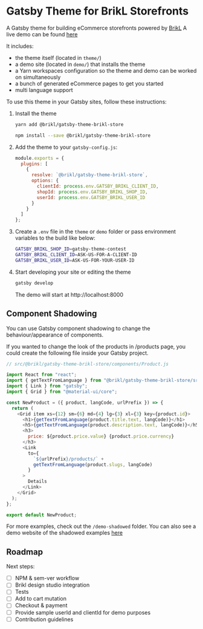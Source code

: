 # Gatsby Theme for BrikL Storefronts

A Gatsby theme for building eCommerce storefronts powered by [BrikL](https://www.brikl.io "BrikL")
A live demo can be found [here](https://gatsby-theme-brikl-demo.netlify.com "demo")

It includes:

- the theme itself (located in `theme/`)
- a demo site (located in `demo/`) that installs the theme
- a Yarn workspaces configuration so the theme and demo can be worked on simultaneously
- a bunch of generated eCommerce pages to get you started
- multi language support

To use this theme in your Gatsby sites, follow these instructions:

1.  Install the theme

    ```sh
    yarn add @brikl/gatsby-theme-brikl-store
    ```

    ```sh
    npm install --save @brikl/gatsby-theme-brikl-store
    ```

2.  Add the theme to your `gatsby-config.js`:

    ```js
    module.exports = {
      plugins: [
        {
          resolve: `@brikl/gatsby-theme-brikl-store`,
          options: {
            clientId: process.env.GATSBY_BRIKL_CLIENT_ID,
            shopId: process.env.GATSBY_BRIKL_SHOP_ID,
            userId: process.env.GATSBY_BRIKL_USER_ID
          }
        }
      ]
    };
    ```

3.  Create a `.env` file in the `theme` or `demo` folder or pass environment variables to the build like below:

    ```sh
    GATSBY_BRIKL_SHOP_ID=gatsby-theme-contest
    GATSBY_BRIKL_CLIENT_ID=ASK-US-FOR-A-CLIENT-ID
    GATSBY_BRIKL_USER_ID=ASK-US-FOR-YOUR-USER-ID
    ```

4.  Start developing your site or editing the theme

    ```sh
    gatsby develop
    ```

    The demo will start at http://localhost:8000

## Component Shadowing

You can use Gatsby component shadowing to change the behaviour/appearance of components.

If you wanted to change the look of the products in /products page, you could create the following file inside your Gatsby project.

```js
// src/@brikl/gatsby-theme-brikl-store/components/Product.js

import React from "react";
import { getTextFromLanguage } from "@brikl/gatsby-theme-brikl-store/src/utils/utils";
import { Link } from "gatsby";
import { Grid } from "@material-ui/core";

const NewProduct = ({ product, langCode, urlPrefix }) => {
  return (
    <Grid item xs={12} sm={6} md={4} lg={3} xl={3} key={product.id}>
      <h1>{getTextFromLanguage(product.title.text, langCode)}</h1>
      <h5>{getTextFromLanguage(product.description.text, langCode)}</h5>
      <h3>
        price: ${product.price.value} {product.price.currency}
      </h3>
      <Link
        to={
          `${urlPrefix}/products/` +
          getTextFromLanguage(product.slugs, langCode)
        }
      >
        Details
      </Link>
    </Grid>
  );
};

export default NewProduct;
```

For more examples, check out the `/demo-shadowed` folder. You can also see a demo website of the shadowed examples [here](https://gatsby-theme-brikl-demo-shadowed.netlify.com "demo-shadowed")

## Roadmap

Next steps:

- [ ] NPM & sem-ver workflow
- [ ] Brikl design studio integration
- [ ] Tests
- [ ] Add to cart mutation
- [ ] Checkout & payment
- [ ] Provide sample userId and clientId for demo purposes
- [ ] Contribution guidelines
